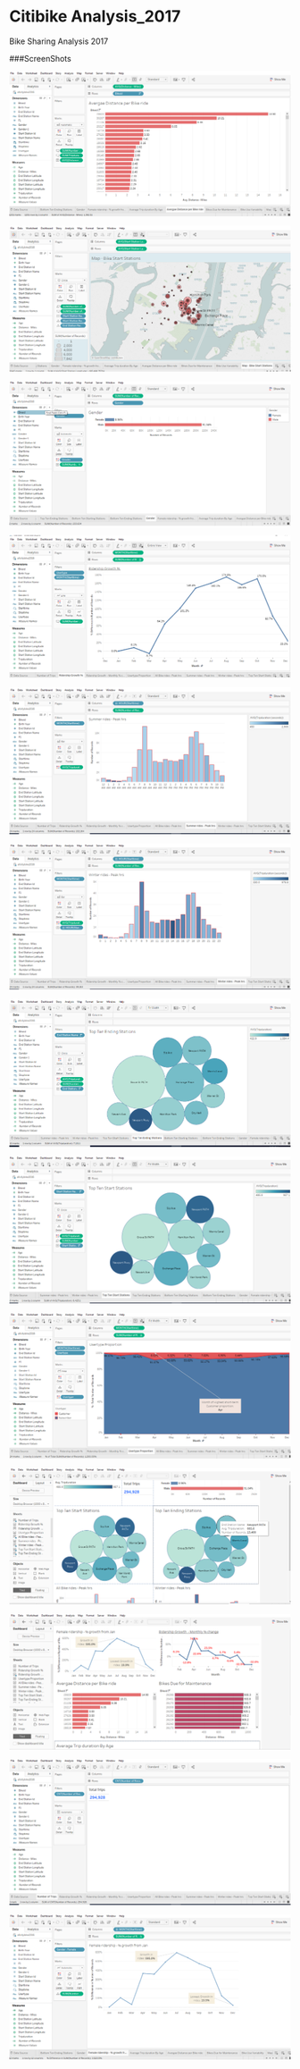 # Citibike Analysis_2017
Bike Sharing Analysis 2017

###ScreenShots

![1](https://github.com/Goat7/Citibike_analysis_2017/blob/master/citibike%20-%20Average_Bike_Distance.PNG)


![1](https://github.com/Goat7/Citibike_analysis_2017/blob/master/citibike%20-%20BikeStations.PNG)

![1](https://github.com/Goat7/Citibike_analysis_2017/blob/master/citibike%20-%20Gender.PNG)

![1](https://github.com/Goat7/Citibike_analysis_2017/blob/master/citibike%20-%20RiderShip_Growth.PNG)

![1](https://github.com/Goat7/Citibike_analysis_2017/blob/master/citibike%20-%20SummerRide_Peak_Hrs.PNG)

![1](https://github.com/Goat7/Citibike_analysis_2017/blob/master/citibike%20-%20WinterRide_PeakHrs.PNG)

![1](https://github.com/Goat7/Citibike_analysis_2017/blob/master/citibike%20-%20TopTen_EndingStations.PNG)

![1](https://github.com/Goat7/Citibike_analysis_2017/blob/master/citibike%20-%20TopTen_Stations.PNG)

![1](https://github.com/Goat7/Citibike_analysis_2017/blob/master/citibike%20-%20UserType_Proportion.PNG)

![1](https://github.com/Goat7/Citibike_analysis_2017/blob/master/citibike%20-%20dashboard1.PNG)

![1](https://github.com/Goat7/Citibike_analysis_2017/blob/master/citibike%20-%20dashboard2.PNG)

![1](https://github.com/Goat7/Citibike_analysis_2017/blob/master/citibike%20-%20numberOfTrips.PNG)

![](https://github.com/Goat7/Citibike_analysis_2017/blob/master/citibike%20-female_ridership.PNG)
